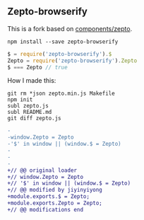 
Zepto-browserify
------

This is a fork based on [components/zepto](https://github.com/components/zepto).

```
npm install --save zepto-browserify
```

```js
$ = require('zepto-browserify').$
Zepto = require('zepto-browserify').Zepto
$ === Zepto // true
```

How I made this:

```
git rm *json zepto.min.js Makefile
npm init
subl zepto.js
subl README.md
git diff zepto.js
```

```diff
-
-window.Zepto = Zepto
-'$' in window || (window.$ = Zepto)
-
-
-
+// @@ original loader
+// window.Zepto = Zepto
+// '$' in window || (window.$ = Zepto)
+// @@ modified by jiyinyiyong
+module.exports.$ = Zepto;
+module.exports.Zepto = Zepto;
+// @@ modifications end
```